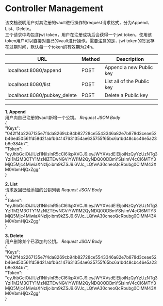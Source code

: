 # Controller Management
该文档说明用户对其注册的vault进行操作的request请求格式，分为Append、List、Delete。  
三个请求中均包含jwt token，用户在注册成功后会获得一个jwt token，使用该token用户可以直接对自己的vault进行操作。需要注意的是，jwt token的签发存在过期时间，默认每一个token的有效期为24h。  

  
URL     | Method    | Description
-------- | ----- | ------
localhost:8080/append  | POST | Append a new Public key 
localhost:8080/list  | POST | List all of the Public key 
localhost:8080/pubkey_delete  | POST | Delete a Public key

***
**1. Append**   
用户向自己注册的vault新增一个公钥。
*Request JSON Body*  
{  
  "Keys":  
  "042ff4b2267135e7f4da8269cb94b82728ce5543346a82e7b878d3ceae52b46ed50561fd58d21abfb64147631354ae635755f65bc6a1bd48cbc46e5a23b8e384b7",  
  "Token": "eyJhbGciOiJIUzI1NiIsInR5cCI6IkpXVCJ9.eyJWYXVsdElEIjoiNzQyYzUzNTg3YzI1M2M3OTY1MzNlZTEwNGViYWI1M2QyNDQ0ODBmYSIsImV4cCI6MTY3MjQ5Mjc4MiwiaXNzIjoibm9kZSJ9.6VJc_LQfwA30cneoQcRbubg0ClMM43XM0VbmHjQxZgg"  
}  

**2. List**  
请求返回已经添加的公钥列表 
*Request JSON Body*  
{  
  "Token": "eyJhbGciOiJIUzI1NiIsInR5cCI6IkpXVCJ9.eyJWYXVsdElEIjoiNzQyYzUzNTg3YzI1M2M3OTY1MzNlZTEwNGViYWI1M2QyNDQ0ODBmYSIsImV4cCI6MTY3MjQ5Mjc4MiwiaXNzIjoibm9kZSJ9.6VJc_LQfwA30cneoQcRbubg0ClMM43XM0VbmHjQxZgg"  
}  

**3. Delete**  
用户删除某个已添加的公钥。
*Request JSON Body*  
{  
  "Keys":  
  "042ff4b2267135e7f4da8269cb94b82728ce5543346a82e7b878d3ceae52b46ed50561fd58d21abfb64147631354ae635755f65bc6a1bd48cbc46e5a23b8e384b7",  
  "Token": "eyJhbGciOiJIUzI1NiIsInR5cCI6IkpXVCJ9.eyJWYXVsdElEIjoiNzQyYzUzNTg3YzI1M2M3OTY1MzNlZTEwNGViYWI1M2QyNDQ0ODBmYSIsImV4cCI6MTY3MjQ5Mjc4MiwiaXNzIjoibm9kZSJ9.6VJc_LQfwA30cneoQcRbubg0ClMM43XM0VbmHjQxZgg"  
} 